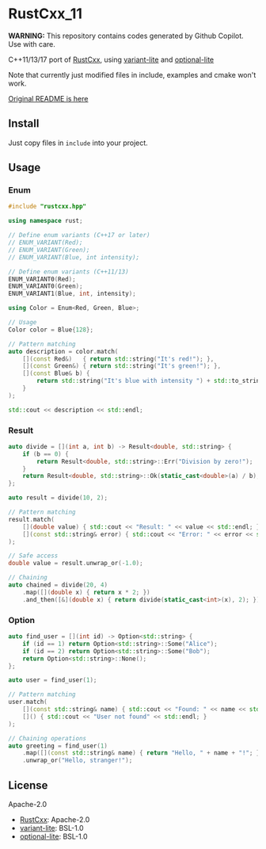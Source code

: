 # RustCxx_11

**WARNING:** This repository contains codes generated by Github Copilot. Use with care.

C++11/13/17 port of [RustCxx](https://github.com/DapengFeng/RustCxx), using [variant-lite](https://github.com/martinmoene/variant-lite) and [optional-lite](https://github.com/martinmoene/optional-lite)

Note that currently just modified files in include, examples and cmake won't work.

[Original README is here](README_ORIG.md)

## Install

Just copy files in `include` into your project.

## Usage

### Enum

```cpp
#include "rustcxx.hpp"

using namespace rust;

// Define enum variants (C++17 or later)
// ENUM_VARIANT(Red);
// ENUM_VARIANT(Green);
// ENUM_VARIANT(Blue, int intensity);

// Define enum variants (C++11/13)
ENUM_VARIANT0(Red);
ENUM_VARIANT0(Green);
ENUM_VARIANT1(Blue, int, intensity);

using Color = Enum<Red, Green, Blue>;

// Usage
Color color = Blue{128};

// Pattern matching
auto description = color.match(
    [](const Red&)   { return std::string("It's red!"); },
    [](const Green&) { return std::string("It's green!"); },
    [](const Blue& b) {
        return std::string("It's blue with intensity ") + std::to_string(b.intensity);
    }
);

std::cout << description << std::endl;
```

### Result

```cpp
auto divide = [](int a, int b) -> Result<double, std::string> {
    if (b == 0) {
        return Result<double, std::string>::Err("Division by zero!");
    }
    return Result<double, std::string>::Ok(static_cast<double>(a) / b);
};

auto result = divide(10, 2);

// Pattern matching
result.match(
    [](double value) { std::cout << "Result: " << value << std::endl; },
    [](const std::string& error) { std::cout << "Error: " << error << std::endl; }
);

// Safe access
double value = result.unwrap_or(-1.0);

// Chaining
auto chained = divide(20, 4)
    .map([](double x) { return x * 2; })
    .and_then([&](double x) { return divide(static_cast<int>(x), 2); });
```

### Option

```cpp
auto find_user = [](int id) -> Option<std::string> {
    if (id == 1) return Option<std::string>::Some("Alice");
    if (id == 2) return Option<std::string>::Some("Bob");
    return Option<std::string>::None();
};

auto user = find_user(1);

// Pattern matching
user.match(
    [](const std::string& name) { std::cout << "Found: " << name << std::endl; },
    []() { std::cout << "User not found" << std::endl; }
);

// Chaining operations
auto greeting = find_user(1)
    .map([](const std::string& name) { return "Hello, " + name + "!"; })
    .unwrap_or("Hello, stranger!");
```

## License

Apache-2.0

- [RustCxx](https://github.com/DapengFeng/RustCxx): Apache-2.0
- [variant-lite](https://github.com/martinmoene/variant-lite): BSL-1.0
- [optional-lite](https://github.com/martinmoene/optional-lite): BSL-1.0

